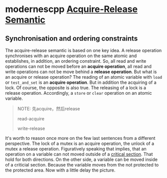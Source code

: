 # modernescpp [Acquire-Release Semantic](https://www.modernescpp.com/index.php/acquire-release-semantic)

## Synchronisation and ordering constraints

The acquire-release semantic is based on one key idea. A release operation synchronises with an acquire operation on the same atomic and establishes, in addition, an ordering constraint. So, all read and write operations can not be moved before an **acquire operation**, all read and write operations can not be move behind a **release operation**. But what is an acquire or release operation? The reading of an atomic variable with `load` or `test_and_set` is an **acquire operation**. But in addition the acquiring of a lock. Of course, the opposite is also true. The releasing of a lock is a release operation. Accordingly, a `store` or `clear` operation on an atomic variable.

> NOTE: 先acquire，然后release
>
> read-acquire
>
> write-release

It's worth to reason once more on the few last sentences from a different perspective. The lock of a mutex is an acquire operation, the unlock of a mutex a release operation. Figuratively speaking that implies, that an operation on a variable can not moved outside of a [critical section](https://www.modernescpp.com/index.php/threads-sharing-data). That hold for both directions. On the other side, a variable can be moved inside of a criticial section. Because the variable moves from the not protected to the protected area. Now with a little delay the picture.



